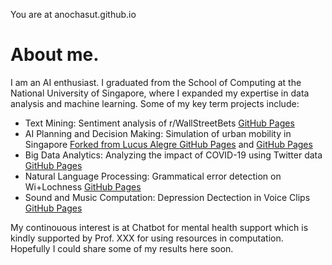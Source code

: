 You are at anochasut.github.io
# About me.
I am an AI enthusiast. I graduated from the School of Computing at the National University of Singapore, where I expanded my expertise in data analysis and machine learning. Some of my key term projects include:

* Text Mining: Sentiment analysis of r/WallStreetBets [GitHub Pages](https://github.com/aniruok9/CS5246-Text-Mining-project)
* AI Planning and Decision Making: Simulation of urban mobility in Singapore [Forked from Lucus Alegre GitHub Pages](https://github.com/anochasut/sumo-rl) and [GitHub Pages](https://github.com/achmadyogi/SumoProject)
* Big Data Analytics: Analyzing the impact of COVID-19 using Twitter data [GitHub Pages](https://github.com/sancsaha/CS5344)
* Natural Language Processing: Grammatical error detection on Wi+Lochness [GitHub Pages](https://github.com/azztt/CS4248_Project)
* Sound and Music Computation: Depression Dectection in Voice Clips [GitHub Pages](https://github.com/anochasut/DepressionDetection)

My continouous interest is at Chatbot for mental health support which is kindly supported by Prof. XXX for using resources in computation. Hopefully I could share some of my results here soon.
